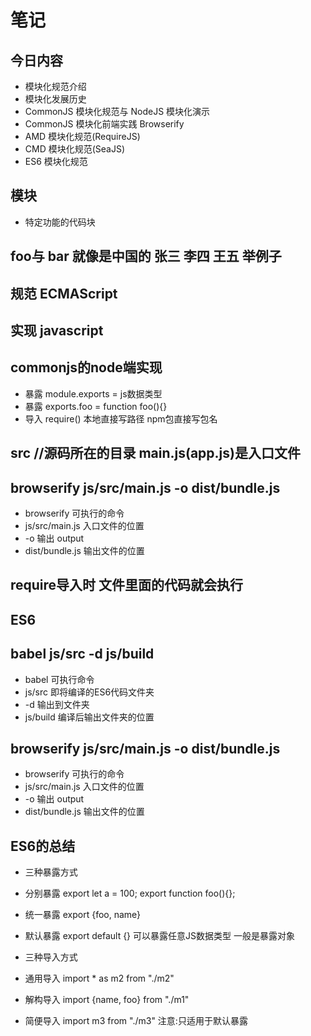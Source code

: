 # 笔记

## 今日内容
* 模块化规范介绍
* 模块化发展历史
* CommonJS 模块化规范与 NodeJS 模块化演示
* CommonJS 模块化前端实践 Browserify
* AMD 模块化规范(RequireJS)
* CMD 模块化规范(SeaJS)
* ES6 模块化规范



##  模块 
* 特定功能的代码块

## foo与 bar 就像是中国的 张三 李四 王五 举例子

## 规范  ECMAScript
## 实现  javascript

## commonjs的node端实现
* 暴露 module.exports = js数据类型
* 暴露 exports.foo = function foo(){}
* 导入 require()  本地直接写路径  npm包直接写包名

## src //源码所在的目录  main.js(app.js)是入口文件

## browserify js/src/main.js -o dist/bundle.js

* browserify        可执行的命令
* js/src/main.js    入口文件的位置
* -o                输出  output
* dist/bundle.js    输出文件的位置

## require导入时 文件里面的代码就会执行

##   ES6
## babel js/src -d js/build
* babel      可执行命令
* js/src     即将编译的ES6代码文件夹
* -d         输出到文件夹
* js/build   编译后输出文件夹的位置

## browserify js/src/main.js -o dist/bundle.js

* browserify        可执行的命令
* js/src/main.js    入口文件的位置
* -o                输出  output
* dist/bundle.js    输出文件的位置

## ES6的总结

* 三种暴露方式
* 分别暴露   export let a = 100; export function foo(){};
* 统一暴露   export {foo, name}
* 默认暴露   export default {}  可以暴露任意JS数据类型 一般是暴露对象

* 三种导入方式
* 通用导入 import * as m2 from "./m2"
* 解构导入 import {name, foo} from "./m1"
* 简便导入 import m3 from "./m3"  注意:只适用于默认暴露


